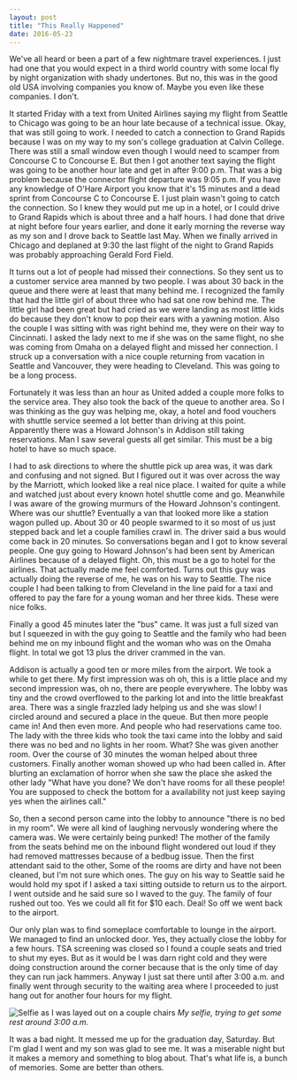 ```yaml
--- 
layout: post 
title: "This Really Happened" 
date: 2016-05-23 
--- 
```

 
We've all heard or been a part of a few nightmare travel experiences.  I just had one that you would expect in a third world country with some local fly by night organization with shady undertones.  But no, this was in the good old USA involving companies you know of. Maybe you even like these companies.  I don't. 

It started Friday with a text from United Airlines saying my flight from Seattle to Chicago was going to be an hour late because of a technical issue.  Okay, that was still going to work.  I needed to catch a connection to Grand Rapids because I was on my way to my son's college graduation at Calvin College.  There was still a small window even though I would need to scamper from Concourse C to Concourse E.  But then I got another text saying the flight was going to be another hour late and get in after 9:00 p.m.  That was a big problem because the connector flight departure was 9:05 p.m.  If you have any knowledge of O'Hare Airport you know that it's 15 minutes and a dead sprint from Concourse C to Concourse E.  I just plain wasn't going to catch the connection.  So I knew they would put me up in a hotel, or I could drive to Grand Rapids which is about three and a half hours.  I had done that drive at night before four years earlier, and done it early morning the reverse way as my son and I drove back to Seattle last May.  When we finally arrived in Chicago and deplaned at 9:30 the last flight of the night to Grand Rapids was probably approaching Gerald Ford Field. 
 
It turns out a lot of people had missed their connections.  So they sent us to a customer service area manned by two people.  I was about 30 back in the queue and there were at least that many behind me.  I recognized the family that had the little girl of about three who had sat one row behind me.  The little girl had been great but had cried as we were landing as most little kids do because they don't know to pop their ears with a yawning motion.  Also the couple I was sitting with was right behind me, they were on their way to Cincinnati.   I asked the lady next to me if she was on the same flight, no she was coming from Omaha on a delayed flight and missed her connection.  I struck up a conversation with a nice couple returning from vacation in Seattle and Vancouver, they were heading to Cleveland.  This was going to be a long process. 
 
Fortunately it was less than an hour as United added a couple more folks to the service area.  They also took the back of the queue to another area.  So I was thinking as the guy was helping me, okay, a hotel and food vouchers with shuttle service seemed a lot better than driving at this point.  Apparently there was a Howard Johnson's in Addison still taking reservations.  Man I saw several guests all get similar.  This must be a big hotel to have so much space. 
 
I had to ask directions to where the shuttle pick up area was, it was dark and confusing and not signed.  But I figured out it was over across the way by the Marriott, which looked like a real nice place.  I waited for quite a while and watched just about every known hotel shuttle come and go.  Meanwhile I was aware of the growing murmurs of the Howard Johnson's contingent.  Where was our shuttle?  Eventually a van that looked more like a station wagon pulled up.  About 30 or 40 people swarmed to it so most of us just stepped back and let a couple families crawl in.  The driver said a bus would come back in 20 minutes.  So conversations began and I got to know several people.  One guy going to Howard Johnson's had been sent by American Airlines because of a delayed flight.  Oh, this must be a go to hotel for the airlines.  That actually made me feel comforted.  Turns out this guy was actually doing the reverse of me, he was on his way to Seattle. The nice couple I had been talking to from Cleveland in the line paid for a taxi and offered to pay the fare for a young woman and her three kids.  These were nice folks.  
 
Finally a good 45 minutes later the "bus" came.  It was just a full sized van but I squeezed in with the guy going to Seattle and the family who had been behind me on my inbound flight and the woman who was on the Omaha flight.  In total we got 13 plus the driver crammed in the van. 
 
Addison is actually a good ten or more miles from the airport.  We took a while to get there.  My first impression was oh oh, this is a little place and my second impression was, oh no, there are people everywhere.  The lobby was tiny and the crowd overflowed to the parking lot and into the little breakfast area.  There was a single frazzled lady helping us and she was slow!  I circled around and secured a  place in the queue.  But then more people came in!  And then even more.  And people who had reservations came too.  The lady with the three kids who took the taxi came into the lobby and said there was no bed and no lights in her room.  What?  She was given another room.  Over the course of 30 minutes the woman helped about three customers.  Finally another woman showed up who had been called in.  After blurting an exclamation of horror when she saw the place she asked the other lady "What have you done?  We don't have rooms for all these people!  You are supposed to check the bottom for a availability not just keep saying yes when the airlines call." 
 
So, then a second person came into the lobby to announce "there is no bed in my room".  We were all kind of laughing nervously wondering where the camera was.  We were certainly being punked!  The mother of the family from the seats behind me on the inbound flight wondered out loud if they had removed mattresses because of a bedbug issue.  Then the first attendant said to the other, Some of the rooms are dirty and have not been cleaned, but I'm not sure which ones.  The guy on his way to Seattle said he would hold my spot if I asked a taxi sitting outside to return us to the airport.  I went outside and he said sure so I waved to the guy.  The family of four rushed out too.  Yes we could all fit for $10 each.  Deal!  So off we went back to the airport.  
 
Our only plan was to find someplace comfortable to lounge in the airport.  We managed to find an unlocked door.  Yes, they actually close the lobby for a few hours.  TSA screening was closed so I found a couple seats and tried to shut my eyes.  But as it would be I was darn right cold and they were doing construction around the corner because that is the only time of day they can run jack hammers. Anyway I just sat there until after 3:00 a.m. and finally went through security to the waiting area where I proceeded to just hang out for another four hours for my flight. 

 ![Selfie as I was layed out on a couple chairs](https://cloud.githubusercontent.com/assets/19477681/15873144/0aae8d16-2cb2-11e6-9d1d-b94ac89cac69.jpg)
 *My selfie, trying to get some rest around 3:00 a.m.*
 
It was a bad night.  It messed me up for the graduation day, Saturday.  But I'm glad I went and my son was glad to see me.  It was a miserable night but it makes a memory and something to blog about.  That's what life is, a bunch of memories.  Some are better than others. 
